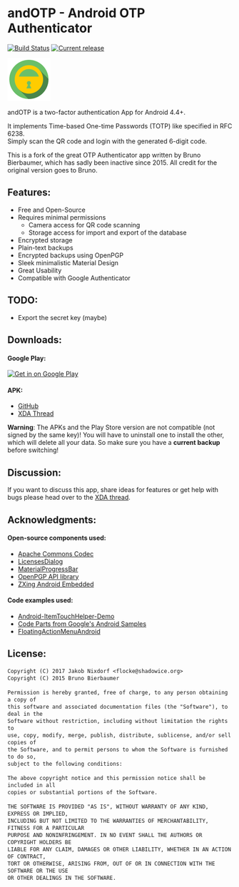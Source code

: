 #  andOTP -  Android OTP Authenticator

[![Build Status](https://travis-ci.org/flocke/andOTP.svg?branch=master)](https://travis-ci.org/flocke/andOTP)
[![Current release](https://img.shields.io/github/release/flocke/andOTP/all.svg)](https://github.com/flocke/andOTP/releases/download/v0.2.2/andOTP_v0.2.2.apk)

![andOTP](./assets/logo.png)

andOTP is a two-factor authentication App for Android 4.4+.

It implements Time-based One-time Passwords (TOTP) like specified in RFC 6238.  
Simply scan the QR code and login with the generated 6-digit code. 

This is a fork of the great OTP Authenticator app written by Bruno Bierbaumer,
which has sadly been inactive since 2015. All credit for the original version
goes to Bruno.

## Features:

 * Free and Open-Source
 * Requires minimal permissions
   - Camera access for QR code scanning
   - Storage access for import and export of the database
 * Encrypted storage
 * Plain-text backups
 * Encrypted backups using OpenPGP
 * Sleek minimalistic Material Design
 * Great Usability
 * Compatible with Google Authenticator

## TODO:

 * Export the secret key (maybe)

## Downloads:

#### Google Play:

<a href="https://play.google.com/store/apps/details?id=org.shadowice.flocke.andotp"><img width=250 alt="Get in on Google Play" src="https://play.google.com/intl/en_us/badges/images/generic/en-play-badge.png" /></a>

#### APK:

 * [GitHub](https://github.com/flocke/andOTP/releases)
 * [XDA Thread](https://forum.xda-developers.com/android/apps-games/app-andotp-android-otp-authenticator-t3636993)

**Warning**: The APKs and the Play Store version are not compatible (not signed by the same key)!
You will have to uninstall one to install the other, which will delete all your data.
So make sure you have a **current backup** before switching!

## Discussion:

If you want to discuss this app, share ideas for features or get help with bugs please head over to the [XDA thread](https://forum.xda-developers.com/android/apps-games/app-andotp-android-otp-authenticator-t3636993).

## Acknowledgments:
#### Open-source components used:

 * [Apache Commons Codec](https://commons.apache.org/proper/commons-codec/)
 * [LicensesDialog](https://github.com/PSDev/LicensesDialog)
 * [MaterialProgressBar](https://github.com/DreaminginCodeZH/MaterialProgressBar)
 * [OpenPGP API library](https://github.com/open-keychain/openpgp-api)
 * [ZXing Android Embedded](https://github.com/journeyapps/zxing-android-embedded)

#### Code examples used:

 * [Android-ItemTouchHelper-Demo](https://github.com/iPaulPro/Android-ItemTouchHelper-Demo/tree/master/app/src/main/java/co/paulburke/android/itemtouchhelperdemo/helper)
 * [Code Parts from Google's Android Samples](https://android.googlesource.com/platform/development/+/master/samples/Vault/src/com/example/android/vault)
 * [FloatingActionMenuAndroid](https://github.com/pmahsky/FloatingActionMenuAndroid)

## License:
```
Copyright (C) 2017 Jakob Nixdorf <flocke@shadowice.org>
Copyright (C) 2015 Bruno Bierbaumer

Permission is hereby granted, free of charge, to any person obtaining a copy of
this software and associated documentation files (the "Software"), to deal in the
Software without restriction, including without limitation the rights to
use, copy, modify, merge, publish, distribute, sublicense, and/or sell copies of
the Software, and to permit persons to whom the Software is furnished to do so,
subject to the following conditions:

The above copyright notice and this permission notice shall be included in all
copies or substantial portions of the Software.

THE SOFTWARE IS PROVIDED "AS IS", WITHOUT WARRANTY OF ANY KIND, EXPRESS OR IMPLIED,
INCLUDING BUT NOT LIMITED TO THE WARRANTIES OF MERCHANTABILITY, FITNESS FOR A PARTICULAR
PURPOSE AND NONINFRINGEMENT. IN NO EVENT SHALL THE AUTHORS OR COPYRIGHT HOLDERS BE
LIABLE FOR ANY CLAIM, DAMAGES OR OTHER LIABILITY, WHETHER IN AN ACTION OF CONTRACT,
TORT OR OTHERWISE, ARISING FROM, OUT OF OR IN CONNECTION WITH THE SOFTWARE OR THE USE
OR OTHER DEALINGS IN THE SOFTWARE.
```
